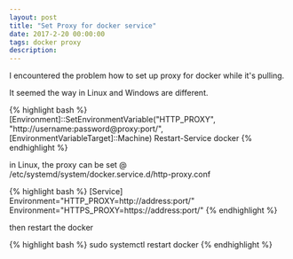 ```yaml
---
layout: post
title: "Set Proxy for docker service"
date: 2017-2-20 00:00:00
tags: docker proxy
description: 
---
```


I encountered the problem how to set up proxy for docker while it's pulling.

It seemed the way in Linux and Windows are different.

{% highlight bash %}
[Environment]::SetEnvironmentVariable("HTTP_PROXY", "http://username:password@proxy:port/", [EnvironmentVariableTarget]::Machine)
Restart-Service docker
{% endhighlight %}


in Linux, the proxy can be set @ /etc/systemd/system/docker.service.d/http-proxy.conf

{% highlight bash %}
[Service]
Environment="HTTP_PROXY=http://address:port/"
Environment="HTTPS_PROXY=https://address:port/"
{% endhighlight %}

then restart the docker

{% highlight bash %}
sudo systemctl restart docker
{% endhighlight %}
